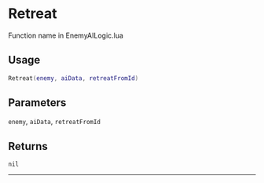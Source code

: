 # Retreat
Function name in EnemyAILogic.lua
## Usage
```lua
Retreat(enemy, aiData, retreatFromId)
```
## Parameters
`enemy`, `aiData`, `retreatFromId`
## Returns
`nil`

---